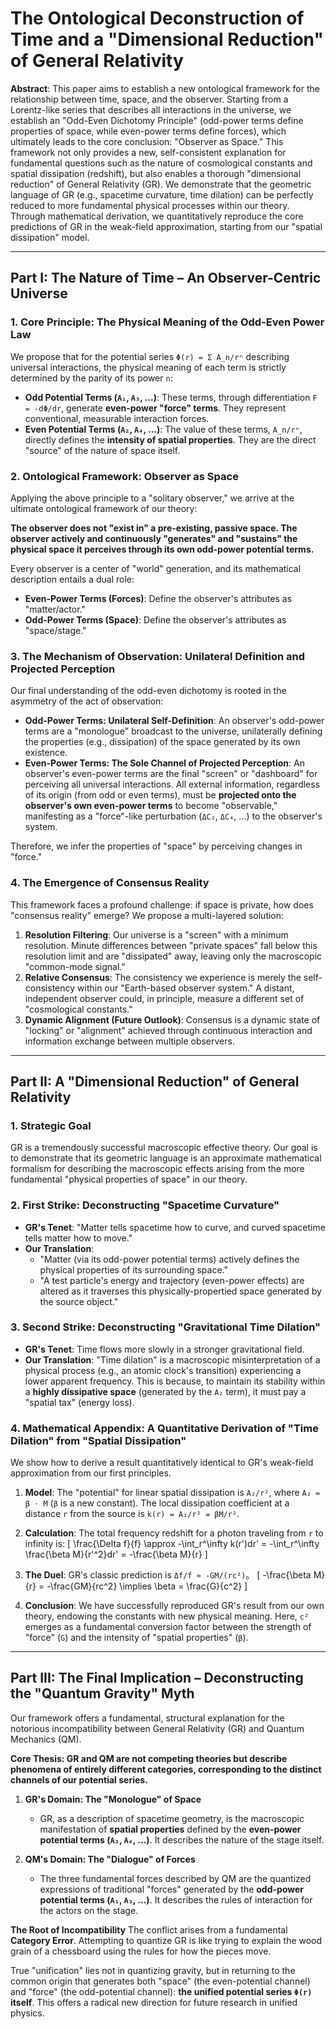 # The Ontological Deconstruction of Time and a "Dimensional Reduction" of General Relativity

**Abstract**: This paper aims to establish a new ontological framework for the relationship between time, space, and the observer. Starting from a Lorentz-like series that describes all interactions in the universe, we establish an "Odd-Even Dichotomy Principle" (odd-power terms define properties of space, while even-power terms define forces), which ultimately leads to the core conclusion: "Observer as Space." This framework not only provides a new, self-consistent explanation for fundamental questions such as the nature of cosmological constants and spatial dissipation (redshift), but also enables a thorough "dimensional reduction" of General Relativity (GR). We demonstrate that the geometric language of GR (e.g., spacetime curvature, time dilation) can be perfectly reduced to more fundamental physical processes within our theory. Through mathematical derivation, we quantitatively reproduce the core predictions of GR in the weak-field approximation, starting from our "spatial dissipation" model.

---

## Part I: The Nature of Time – An Observer-Centric Universe

### 1. Core Principle: The Physical Meaning of the Odd-Even Power Law

We propose that for the potential series `Φ(r) = Σ A_n/rⁿ` describing universal interactions, the physical meaning of each term is strictly determined by the parity of its power `n`:

*   **Odd Potential Terms (`A₁`, `A₃`, ...)**: These terms, through differentiation `F = -dΦ/dr`, generate **even-power "force" terms**. They represent conventional, measurable interaction forces.
*   **Even Potential Terms (`A₂`, `A₄`, ...)**: The value of these terms, `A_n/rⁿ`, directly defines the **intensity of spatial properties**. They are the direct "source" of the nature of space itself.

### 2. Ontological Framework: Observer as Space

Applying the above principle to a "solitary observer," we arrive at the ultimate ontological framework of our theory:

**The observer does not "exist in" a pre-existing, passive space. The observer actively and continuously "generates" and "sustains" the physical space it perceives through its own odd-power potential terms.**

Every observer is a center of "world" generation, and its mathematical description entails a dual role:
*   **Even-Power Terms (Forces)**: Define the observer's attributes as "matter/actor."
*   **Odd-Power Terms (Space)**: Define the observer's attributes as "space/stage."

### 3. The Mechanism of Observation: Unilateral Definition and Projected Perception

Our final understanding of the odd-even dichotomy is rooted in the asymmetry of the act of observation:

*   **Odd-Power Terms: Unilateral Self-Definition**: An observer's odd-power terms are a "monologue" broadcast to the universe, unilaterally defining the properties (e.g., dissipation) of the space generated by its own existence.
*   **Even-Power Terms: The Sole Channel of Projected Perception**: An observer's even-power terms are the final "screen" or "dashboard" for perceiving all universal interactions. All external information, regardless of its origin (from odd or even terms), must be **projected onto the observer's own even-power terms** to become "observable," manifesting as a "force"-like perturbation (`ΔC₂`, `ΔC₄`, ...) to the observer's system.

Therefore, we infer the properties of "space" by perceiving changes in "force."

### 4. The Emergence of Consensus Reality

This framework faces a profound challenge: if space is private, how does "consensus reality" emerge? We propose a multi-layered solution:

1.  **Resolution Filtering**: Our universe is a "screen" with a minimum resolution. Minute differences between "private spaces" fall below this resolution limit and are "dissipated" away, leaving only the macroscopic "common-mode signal."
2.  **Relative Consensus**: The consistency we experience is merely the self-consistency within our "Earth-based observer system." A distant, independent observer could, in principle, measure a different set of "cosmological constants."
3.  **Dynamic Alignment (Future Outlook)**: Consensus is a dynamic state of "locking" or "alignment" achieved through continuous interaction and information exchange between multiple observers.

---

## Part II: A "Dimensional Reduction" of General Relativity

### 1. Strategic Goal

GR is a tremendously successful macroscopic effective theory. Our goal is to demonstrate that its geometric language is an approximate mathematical formalism for describing the macroscopic effects arising from the more fundamental "physical properties of space" in our theory.

### 2. First Strike: Deconstructing "Spacetime Curvature"

*   **GR's Tenet**: "Matter tells spacetime how to curve, and curved spacetime tells matter how to move."
*   **Our Translation**:
    *   "Matter (via its odd-power potential terms) actively defines the physical properties of its surrounding space."
    *   "A test particle's energy and trajectory (even-power effects) are altered as it traverses this physically-propertied space generated by the source object."

### 3. Second Strike: Deconstructing "Gravitational Time Dilation"

*   **GR's Tenet**: Time flows more slowly in a stronger gravitational field.
*   **Our Translation**: "Time dilation" is a macroscopic misinterpretation of a physical process (e.g., an atomic clock's transition) experiencing a lower apparent frequency. This is because, to maintain its stability within a **highly dissipative space** (generated by the `A₂` term), it must pay a "spatial tax" (energy loss).

### 4. Mathematical Appendix: A Quantitative Derivation of "Time Dilation" from "Spatial Dissipation"

We show how to derive a result quantitatively identical to GR's weak-field approximation from our first principles.

1.  **Model**: The "potential" for linear spatial dissipation is `A₂/r²`, where `A₂ = β ⋅ M` (`β` is a new constant). The local dissipation coefficient at a distance `r` from the source is `k(r) = A₂/r² = βM/r²`.

2.  **Calculation**: The total frequency redshift for a photon traveling from `r` to infinity is:
    \[ \frac{\Delta f}{f} \approx -\int_r^\infty k(r')dr' = -\int_r^\infty \frac{\beta M}{r'^2}dr' = -\frac{\beta M}{r} \]

3.  **The Duel**: GR's classic prediction is `Δf/f ≈ -GM/(rc²)`。
    \[ -\frac{\beta M}{r} = -\frac{GM}{rc^2} \implies \beta = \frac{G}{c^2} \]

4.  **Conclusion**: We have successfully reproduced GR's result from our own theory, endowing the constants with new physical meaning. Here, `c²` emerges as a fundamental conversion factor between the strength of "force" (`G`) and the intensity of "spatial properties" (`β`).

---

## Part III: The Final Implication – Deconstructing the "Quantum Gravity" Myth

Our framework offers a fundamental, structural explanation for the notorious incompatibility between General Relativity (GR) and Quantum Mechanics (QM).

**Core Thesis: GR and QM are not competing theories but describe phenomena of entirely different categories, corresponding to the distinct channels of our potential series.**

1.  **GR's Domain: The "Monologue" of Space**
    *   GR, as a description of spacetime geometry, is the macroscopic manifestation of **spatial properties** defined by the **even-power potential terms (`A₂`, `A₄`, ...)**. It describes the nature of the stage itself.

2.  **QM's Domain: The "Dialogue" of Forces**
    *   The three fundamental forces described by QM are the quantized expressions of traditional "forces" generated by the **odd-power potential terms (`A₁`, `A₃`, ...)**. It describes the rules of interaction for the actors on the stage.

**The Root of Incompatibility**
The conflict arises from a fundamental **Category Error**. Attempting to quantize GR is like trying to explain the wood grain of a chessboard using the rules for how the pieces move.

True "unification" lies not in quantizing gravity, but in returning to the common origin that generates both "space" (the even-potential channel) and "force" (the odd-potential channel): **the unified potential series `Φ(r)` itself**. This offers a radical new direction for future research in unified physics. 